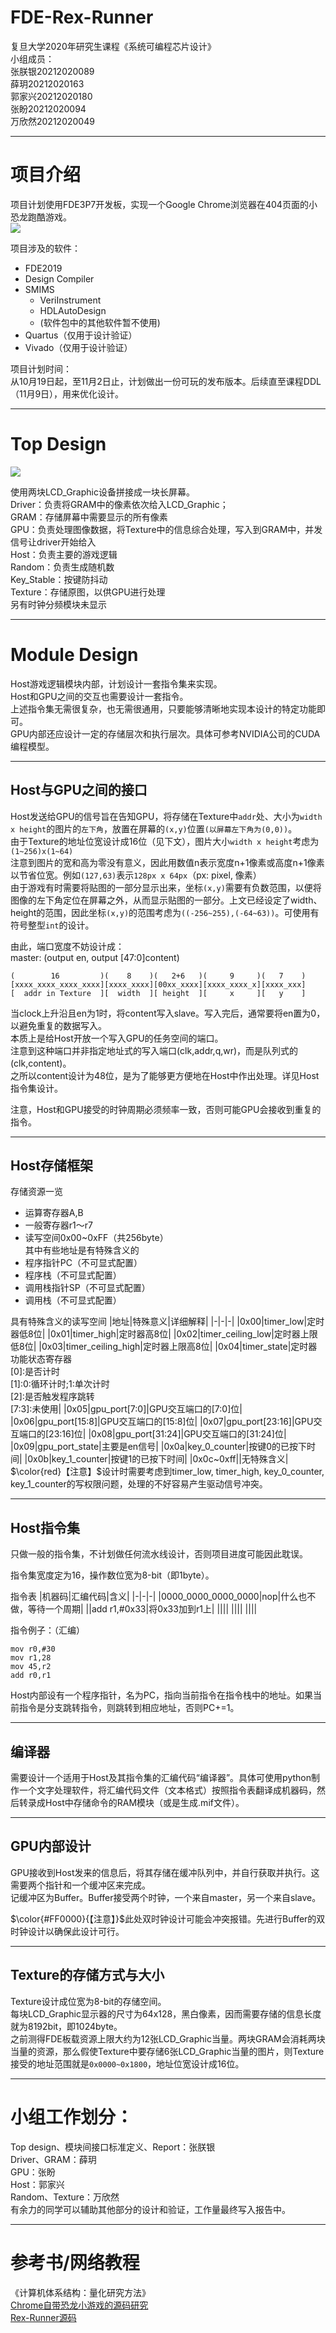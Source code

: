 # FDE-Rex-Runner

复旦大学2020年研究生课程《系统可编程芯片设计》<br>
小组成员：<br>
张朕银20212020089<br>
薛玥20212020163<br>
郭家兴20212020180<br>
张盼20212020094<br>
万欣然20212020049<br>

------

# 项目介绍

项目计划使用FDE3P7开发板，实现一个Google Chrome浏览器在404页面的小恐龙跑酷游戏。<br>
![](2020-10-20-09-41-32.png)

项目涉及的软件：<br>
- FDE2019
- Design Compiler
- SMIMS
  - VeriInstrument
  - HDLAutoDesign
  - (软件包中的其他软件暂不使用)
- Quartus（仅用于设计验证）
- Vivado（仅用于设计验证）

项目计划时间：<br>
从10月19日起，至11月2日止，计划做出一份可玩的发布版本。后续直至课程DDL（11月9日），用来优化设计。

------

# Top Design

![](2020-10-20-10-00-52.png)

使用两块LCD_Graphic设备拼接成一块长屏幕。<br>
Driver：负责将GRAM中的像素依次给入LCD_Graphic；<br>
GRAM：存储屏幕中需要显示的所有像素<br>
GPU：负责处理图像数据，将Texture中的信息综合处理，写入到GRAM中，并发信号让driver开始给入<br>
Host：负责主要的游戏逻辑<br>
Random：负责生成随机数<br>
Key_Stable：按键防抖动<br>
Texture：存储原图，以供GPU进行处理<br>
另有时钟分频模块未显示<br>

------
# Module Design

Host游戏逻辑模块内部，计划设计一套指令集来实现。<br>
Host和GPU之间的交互也需要设计一套指令。<br>
上述指令集无需很复杂，也无需很通用，只要能够清晰地实现本设计的特定功能即可。<br>
GPU内部还应设计一定的存储层次和执行层次。具体可参考NVIDIA公司的CUDA编程模型。

------
## Host与GPU之间的接口

Host发送给GPU的信号旨在告知GPU，将存储在Texture中```addr```处、大小为```width x height```的图片的```左下角```，放置在屏幕的```(x,y)```位置```(以屏幕左下角为(0,0))```。<br>
由于Texture的地址位宽设计成16位（见下文），图片大小```width x height```考虑为```(1~256)x(1~64)```
<br>
注意到图片的宽和高为零没有意义，因此用数值n表示宽度n+1像素或高度n+1像素以节省位宽。例如```(127,63)```表示```128px x 64px```（px: pixel, 像素）<br>
由于游戏有时需要将贴图的一部分显示出来，坐标```(x,y)```需要有负数范围，以便将图像的左下角定位在屏幕之外，从而显示贴图的一部分。上文已经设定了width、height的范围，因此坐标```(x,y)```的范围考虑为```((-256~255),(-64~63))```。可使用有符号整型```int```的设计。<br>

由此，端口宽度不妨设计成：<br>
master: (output en, output [47:0]content)
```
(        16         )(    8    )(   2+6   )(     9     )(   7    )
[xxxx_xxxx_xxxx_xxxx][xxxx_xxxx][00xx_xxxx][xxxx_xxxx_x][xxxx_xxx]
[  addr in Texture  ][  width  ][ height  ][     x     ][   y    ]
```
当clock上升沿且en为1时，将content写入slave。写入完后，通常要将en置为0，以避免重复的数据写入。<br>
本质上是给Host开放一个写入GPU的任务空间的端口。<br>
注意到这种端口并非指定地址式的写入端口(clk,addr,q,wr)，而是队列式的(clk,content)。<br>
之所以content设计为48位，是为了能够更方便地在Host中作出处理。详见Host指令集设计。

注意，Host和GPU接受的时钟周期必须频率一致，否则可能GPU会接收到重复的指令。

----
## Host存储框架

存储资源一览
- 运算寄存器A,B
- 一般寄存器r1～r7
- 读写空间0x00~0xFF（共256byte）<br>其中有些地址是有特殊含义的
- 程序指针PC（不可显式配置）
- 程序栈（不可显式配置）
- 调用栈指针SP（不可显式配置）
- 调用栈（不可显式配置）

具有特殊含义的读写空间
|地址|特殊意义|详细解释|
|-|-|-|
|0x00|timer_low|定时器低8位|
|0x01|timer_high|定时器高8位|
|0x02|timer_ceiling_low|定时器上限低8位|
|0x03|timer_ceiling_high|定时器上限高8位|
|0x04|timer_state|定时器功能状态寄存器<br>[0]:是否计时<br>[1]:0:循环计时;1:单次计时<br>[2]:是否触发程序跳转<br>[7:3]:未使用|
|0x05|gpu_port[7:0]|GPU交互端口的[7:0]位|
|0x06|gpu_port[15:8]|GPU交互端口的[15:8]位|
|0x07|gpu_port[23:16]|GPU交互端口的[23:16]位|
|0x08|gpu_port[31:24]|GPU交互端口的[31:24]位|
|0x09|gpu_port_state|主要是en信号|
|0x0a|key_0_counter|按键0的已按下时间|
|0x0b|key_1_counter|按键1的已按下时间|
|0x0c~0xff||无特殊含义|
$\color{red}【注意】$设计时需要考虑到timer_low, timer_high, key_0_counter, key_1_counter的写权限问题，处理的不好容易产生驱动信号冲突。

------
## Host指令集

只做一般的指令集，不计划做任何流水线设计，否则项目进度可能因此耽误。

指令集宽度定为16，操作数位宽为8-bit（即1byte）。

指令表
|机器码|汇编代码|含义|
|-|-|-|
|0000_0000_0000_0000|nop|什么也不做，等待一个周期|
||add r1,#0x33|将0x33加到r1上|
||||
||||
||||

指令例子：（汇编）<br>
```
mov r0,#30
mov r1,28
mov 45,r2
add r0,r1
```
Host内部设有一个程序指针，名为PC，指向当前指令在指令栈中的地址。如果当前指令是分支跳转指令，则跳转到相应地址，否则PC+=1。

------

## 编译器

需要设计一个适用于Host及其指令集的汇编代码“编译器”。具体可使用python制作一个文字处理软件，将汇编代码文件（文本格式）按照指令表翻译成机器码，然后转录成Host中存储命令的RAM模块（或是生成.mif文件）。

------
## GPU内部设计

GPU接收到Host发来的信息后，将其存储在缓冲队列中，并自行获取并执行。这需要两个指针和一个缓冲区来完成。<br>
记缓冲区为Buffer。Buffer接受两个时钟，一个来自master，另一个来自slave。

$\color{#FF0000}{【注意】}$此处双时钟设计可能会冲突报错。先进行Buffer的双时钟设计以确保此设计可行。

------
## Texture的存储方式与大小

Texture设计成位宽为8-bit的存储空间。<br>
每块LCD_Graphic显示器的尺寸为64x128，黑白像素，因而需要存储的信息长度就为8192bit，即1024byte。<br>
之前测得FDE板载资源上限大约为12张LCD_Graphic当量。两块GRAM会消耗两块当量的资源，那么假使Texture中要存储6张LCD_Graphic当量的图片，则Texture接受的地址范围就是```0x0000~0x1800```，地址位宽设计成16位。<br>

------

# 小组工作划分：

Top design、模块间接口标准定义、Report：张朕银<br>
Driver、GRAM：薛玥<br>
GPU：张盼<br>
Host：郭家兴<br>
Random、Texture：万欣然<br>
有余力的同学可以辅助其他部分的设计和验证，工作量最终写入报告中。


------

# 参考书/网络教程

《计算机体系结构：量化研究方法》<br>
<a href="https://www.cnblogs.com/undefined000/p/trex_1.html">Chrome自带恐龙小游戏的源码研究</a><br>
<a href="https://github.com/wayou/t-rex-runner">Rex-Runner源码</a>